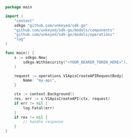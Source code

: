 <!-- Start SDK Example Usage [usage] -->
```go
package main

import (
	"context"
	sdkgo "github.com/unkeyed/sdk-go"
	"github.com/unkeyed/sdk-go/models/components"
	"github.com/unkeyed/sdk-go/models/operations"
	"log"
)

func main() {
	s := sdkgo.New(
		sdkgo.WithSecurity("<YOUR_BEARER_TOKEN_HERE>"),
	)

	request := operations.V1ApisCreateAPIRequestBody{
		Name: "my-api",
	}

	ctx := context.Background()
	res, err := s.V1ApisCreateAPI(ctx, request)
	if err != nil {
		log.Fatal(err)
	}
	if res != nil {
		// handle response
	}
}

```
<!-- End SDK Example Usage [usage] -->